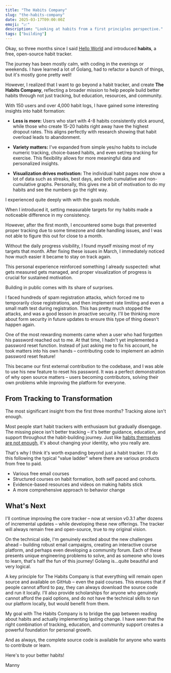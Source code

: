 ```yaml
---
title: "The Habits Company"
slug: "the-habits-company"
date: 2025-03-17T09:00:00Z
emoji: "📈"
description: "Looking at habits from a first principles perspective."
tags: ["building"]
---
```


Okay, so three months since I said [Hello World](/blog/hello) and introduced **habits**, a free, open-source habit tracker. 

The journey has been mostly calm, with coding in the evenings or weekends. I have learned a lot of Golang, had to refactor a bunch of things, but it's mostly gone pretty well!  

However, I realized that I want to go beyond a habit tracker, and create **The Habits Company**, reflecting a broader mission to help people build better habits through not just tracking, but education, resources, and community.

With 150 users and over 4,000 habit logs, I have gained some interesting insights into habit formation:

- **Less is more:** Users who start with 4-8 habits consistently stick around, while those who create 15-20 habits right away have the highest dropout rates. This aligns perfectly with research showing that habit overload leads to abandonment.

- **Variety matters:** I've expanded from simple yes/no habits to include numeric tracking, choice-based habits, and even set/rep tracking for exercise. This flexibility allows for more meaningful data and personalized insights.

- **Visualization drives motivation:** The individual habit pages now show a lot of data such as streaks, best days, and both cumulative and non-cumulative graphs. Personally, this gives me a bit of motivation to do my habits and see the numbers go the right way.

I experienced quite deeply with with the goals module. 

When I introduced it, setting measurable targets for my habits made a noticeable difference in my consistency. 

However, after the first month, I encountered some bugs that prevented proper tracking due to some timezone and date handling issues, and I was not able to figure this out for close to a month. 

Without the daily progress visibility, I found myself missing most of my targets that month. After fixing these issues in March, I immediately noticed how much easier it became to stay on track again. 

This personal experience reinforced something I already suspected: what gets measured gets managed, and proper visualization of progress is crucial for sustained motivation.

Building in public comes with its share of surprises. 

I faced hundreds of spam registration attacks, which forced me to temporarily close registrations, and then implement rate limiting and even a small math test during registration. This has pretty much stopped the attacks, and was a good lesson in proactive security. I'll be thinking more about form security in future updates to ensure this type of thing doesn't happen again.

One of the most rewarding moments came when a user who had forgotten his password reached out to me. At that time, I hadn't yet implemented a password reset function. Instead of just asking me to fix his account, he took matters into his own hands – contributing code to implement an admin password reset feature! 

This became our first external contribution to the codebase, and I was able to use his new feature to reset his password. It was a perfect demonstration of why open source matters – users becoming contributors, solving their own problems while improving the platform for everyone.

## From Tracking to Transformation

The most significant insight from the first three months? Tracking alone isn't enough.

Most people start habit trackers with enthusiasm but gradually disengage. The missing piece isn't better tracking – it's better guidance, education, and support throughout the habit-building journey. Just like [habits themselves are not enough](/blog/whatarehabits), it's about changing your identity, who you really are. 

That's why I think it's worth expanding beyond just a habit tracker. I'll do this following the typical "value ladder" where there are various products from free to paid.

- Various free email courses
- Structured courses on habit formation, both self paced and cohorts.
- Evidence-based resources and videos on making habits stick
- A more comprehensive approach to behavior change

## What's Next

I'll continue improving the core tracker – now at version v0.3.1 after dozens of incremental updates – while developing these new offerings. The tracker will always remain free and open-source, true to my original vision.

On the technical side, I'm genuinely excited about the new challenges ahead – building robust email campaigns, creating an interactive course platform, and perhaps even developing a community forum. Each of these presents unique engineering problems to solve, and as someone who loves to learn, that's half the fun of this journey! Golang is...quite beautiful and very logical. 

A key principle for The Habits Company is that everything will remain open source and available on GitHub – even the paid courses. This ensures that if people cannot afford to pay, they can always download the source code and run it locally. I'll also provide scholarships for anyone who genuinely cannot afford the paid options, and do not have the technical skills to run our platform locally, but would benefit from them.

My goal with The Habits Company is to bridge the gap between reading about habits and actually implementing lasting change. I have seen that the right combination of tracking, education, and community support creates a powerful foundation for personal growth.

And as always, the complete source code is available for anyone who wants to contribute or learn.

Here's to your better habits!

Manny


